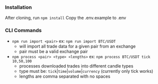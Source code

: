 ### Installation
After cloning, run `npm install`
Copy the .env.example to .env

### CLI Commands
* `npm run import <pair>` ex: `npm run import BTC/USDT`
  * will import all trade data for a given pair from an exchange
  * pair must be a valid exchange pair
* `npm process <pair> <type> <lengths>` ex: `npm process BTC/USDT tick 10,50,100`
  * processes downloaded trades into different candle types
  * type must be: `tick`|`time`|`volume`|`currency` (currently only tick works)
  * lengths are comma separated with no spaces